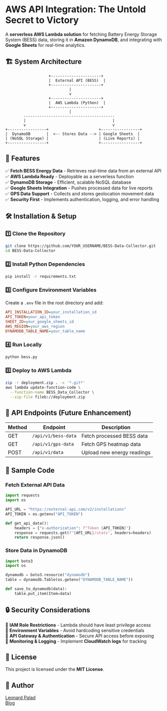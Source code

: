 # AWS API Integration: The Untold Secret to Victory

A **serverless AWS Lambda solution** for fetching Battery Energy Storage System (BESS) data, storing it in **Amazon DynamoDB**, and integrating with **Google Sheets** for real-time analytics.

## 🏗 System Architecture

```
                   +----------------------+
                   |  External API (BESS)  |
                   +----------------------+
                            |
                            v
                   +----------------------+
                   |  AWS Lambda (Python)  |
                   +----------------------+
                            |
        ----------------------------------------
        |                                      |
        v                                      v
+-----------------+                      +-----------------+
|  DynamoDB       |  <-- Stores Data --> | Google Sheets  |
| (NoSQL Storage) |                      | (Live Reports) |
+-----------------+                      +-----------------+
```

## 🚀 Features

✅ **Fetch BESS Energy Data** - Retrieves real-time data from an external API  
✅ **AWS Lambda Ready** - Deployable as a serverless function  
✅ **DynamoDB Storage** - Efficient, scalable NoSQL database  
✅ **Google Sheets Integration** - Pushes processed data for live reports  
✅ **GPS Data Support** - Collects and stores geolocation movement data  
✅ **Security First** - Implements authentication, logging, and error handling  

## 🛠 Installation & Setup

### 1️⃣ Clone the Repository

```bash
git clone https://github.com/YOUR_USERNAME/BESS-Data-Collector.git
cd BESS-Data-Collector
```

### 2️⃣ Install Python Dependencies

```bash
pip install -r requirements.txt
```

### 3️⃣ Configure Environment Variables

Create a `.env` file in the root directory and add:

```ini
API_INSTALLATION_ID=your_installation_id
API_TOKEN=your_api_token
SHEET_ID=your_google_sheets_id
AWS_REGION=your_aws_region
DYNAMODB_TABLE_NAME=your_table_name
```

### 4️⃣ Run Locally

```bash
python bess.py
```

### 5️⃣ Deploy to AWS Lambda

```bash
zip -r deployment.zip . -x '*.git*'
aws lambda update-function-code \
  --function-name BESS_Data_Collector \
  --zip-file fileb://deployment.zip
```

## 📡 API Endpoints (Future Enhancement)

| Method | Endpoint               | Description                  |
|--------|------------------------|------------------------------|
| GET    | `/api/v1/bess-data`    | Fetch processed BESS data    |
| GET    | `/api/v1/gps-data`     | Fetch GPS heatmap data       |
| POST   | `/api/v1/data`         | Upload new energy readings   |

## 📜 Sample Code

### Fetch External API Data

```python
import requests
import os

API_URL = "https://external-api.com/v2/installations"
API_TOKEN = os.getenv("API_TOKEN")

def get_api_data():
    headers = {"x-authorization": f"Token {API_TOKEN}"}
    response = requests.get(f"{API_URL}/stats", headers=headers)
    return response.json()
```

### Store Data in DynamoDB

```python
import boto3
import os

dynamodb = boto3.resource("dynamodb")
table = dynamodb.Table(os.getenv("DYNAMODB_TABLE_NAME"))

def save_to_dynamodb(data):
    table.put_item(Item=data)
```

## 🔒 Security Considerations

🔹 **IAM Role Restrictions** - Lambda should have least privilege access  
🔹 **Environment Variables** - Avoid hardcoding sensitive credentials  
🔹 **API Gateway & Authentication** - Secure API access before exposing  
🔹 **Monitoring & Logging** - Implement **CloudWatch logs** for tracking  

## 📜 License

This project is licensed under the **MIT License**.

## 📌 Author

[Leonard Palad](https://www.linkedin.com/in/leonardspalad/)  
[Blog](https://www.cloudhermit.com.au/)
